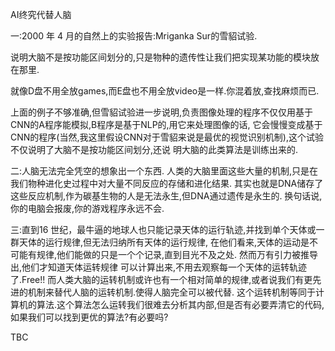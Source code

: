 AI终究代替人脑

一:2000 年 4 ⽉的⾃然上的实验报告:Mriganka Sur的雪貂试验.

说明大脑不是按功能区间划分的,只是物种的遗传性让我们把实现某功能的模块放在那里.

就像D盘不用全放games,而E盘也不用全放video是一样.你混着放,查找麻烦而已.

上面的例子不够准确,但雪貂试验进一步说明,负责图像处理的程序不仅仅用基于CNN的A程序能模拟,B程序是基于NLP的,用它来处理图像的话,
它会慢慢变成基于CNN的程序(当然,我这里假设CNN对于雪貂来说是最优的视觉识别机制),这个试验不仅说明了大脑不是按功能区间划分,还说
明大脑的此类算法是训练出来的.

二:人脑无法完全凭空的想象出一个东西.
⼈类的⼤脑里面这些⼤量的机制,只是在我们物种进化史过程中对⼤量不同反应的存储和进化结果.
其实也就是DNA储存了这些反应机制,作为碳基生物的人是无法永生,但DNA通过遗传是永生的.
换句话说,你的电脑会报废,你的游戏程序永远不会.

三:直到16 世纪，最牛逼的地球人也只能记录天体的运行轨迹,并找到单个天体或一群天体的运行规律,但无法归纳所有天体的运行规律,
在他们看来,天体的运动是不可能有规律,他们能做的只是一个个记录,直到目光不及之处. 然而万有引力被推导出,他们才知道天体运转规律
可以计算出来,不用去观察每一个天体的运转轨迹了.Free!!
而人类大脑的运转机制或许也有一个相对简单的规律,或者说我们有更先进的机制来替代人脑的运转机制.使得人脑完全可以被代替.
这个运转机制等同于计算机的算法.这个算法怎么运转我们很难去分析其内部,但是否有必要弄清它的代码,如果我们可以找到更优的算法?有必要吗?

TBC

